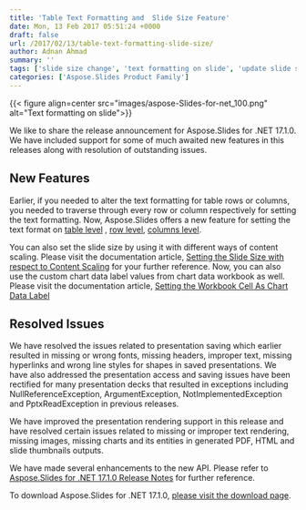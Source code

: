 ```yaml
---
title: 'Table Text Formatting and  Slide Size Feature'
date: Mon, 13 Feb 2017 05:51:24 +0000
draft: false
url: /2017/02/13/table-text-formatting-slide-size/
author: Adnan Ahmad
summary: ''
tags: ['slide size change', 'text formatting on slide', 'update slide size']
categories: ['Aspose.Slides Product Family']
---
```




{{< figure align=center src="images/aspose-Slides-for-net_100.png" alt="Text formatting on slide">}}


We like to share the release announcement for Aspose.Slides for .NET 17.1.0. We have included support for some of much awaited new features in this releases along with resolution of outstanding issues.

## New Features

Earlier, if you needed to alter the text formatting for table rows or columns, you needed to traverse through every row or column respectively for setting the text formatting. Now, Aspose.Slides offers a new feature for setting the text format on [table level][1] , [row level][2], [columns level][3].

You can also set the slide size by using it with different ways of content scaling. Please visit the documentation article, [Setting the Slide Size with respect to Content Scaling][4] for your further reference. Now, you can also use the custom chart data label values from chart data workbook as well. Please visit the documentation article, [Setting the Workbook Cell As Chart Data Label][5]

## Resolved Issues

We have resolved the issues related to presentation saving which earlier resulted in missing or wrong fonts, missing headers, improper text, missing hyperlinks and wrong line styles for shapes in saved presentations. We have also addressed the presentation access and saving issues have been rectified for many presentation decks that resulted in exceptions including NullReferenceException, ArgumentException, NotImplementedException and PptxReadException in previous releases.

We have improved the presentation rendering support in this release and have resolved certain issues related to missing or improper text rendering, missing images, missing charts and its entities in generated PDF, HTML and slide thumbnails outputs.

We have made several enhancements to the new API. Please refer to [Aspose.Slides for .NET 17.1.0 Release Notes][6] for further reference.

To download Aspose.Slides for .NET 17.1.0, [please visit the download page][7].




[1]: https://docs.aspose.com/display/slidesnet/Adding%2C+Updating+and+Manipulating+Tables#Adding,UpdatingandManipulatingTables-SettingTextFormattingonTableLevel
[2]: https://docs.aspose.com/display/slidesnet/Adding%2C+Updating+and+Manipulating+Tables#Adding,UpdatingandManipulatingTables-SettingTextFormattingonTableRowLevel
[3]: https://docs.aspose.com/display/slidesnet/Adding%2C+Updating+and+Manipulating+Tables#Adding,UpdatingandManipulatingTables-SettingTextFormattingonTableColumnLevel
[4]: https://docs.aspose.com/display/slidesnet/Adding+and+Editing+Slides#AddingandEditingSlides-SettingtheSlideSizewithrespecttoContentScaling
[5]: https://docs.aspose.com/display/slidesnet/Chart+Manipulations#ChartManipulations-SettingtheWorkBookCellAsChartDataLabel
[6]: https://docs.aspose.com/display/slidesnet/Aspose.Slides+for+.NET+17.1.0+Release+Notes
[7]: https://downloads.aspose.com/slides/net/




